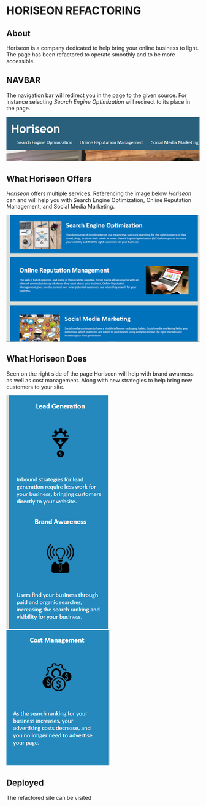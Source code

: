 # <strong>HORISEON REFACTORING</strong>

## **About**
Horiseon is a company dedicated to help bring your online business to light. The page has been refactored
to operate smoothly and to be more accessible.

## **NAVBAR**
The navigation bar will redirect you in the page to the given source. For instance selecting *Search Engine Optimization* will redirect to its place in the page. 

![NavBar](https://github.com/KrystopherQ/Horisean-Refactoring/blob/main/assets/images/navbar.png)


## **What Horiseon Offers**

*Horiseon* offers multiple services. Referencing the image below *Horiseon* can and will help you with 
Search Engine Optimization, Online Reputation Management, and Social Media Marketing.

![Redir](https://github.com/KrystopherQ/Horisean-Refactoring/blob/main/assets/images/redir.png)

## **What Horiseon Does**

Seen on the right side of the page Horiseon will help with brand awarness as well as cost management. Along with new strategies to help bring new customers to your site.

![LeadBr](https://github.com/KrystopherQ/Horisean-Refactoring/blob/main/assets/images/lgba.png)
![CM](https://github.com/KrystopherQ/Horisean-Refactoring/blob/main/assets/images/cm.png)

## Deployed

The refactored site can be visited 
